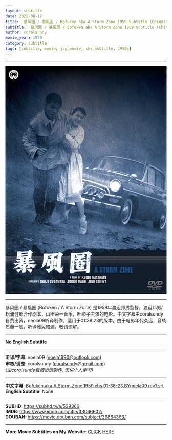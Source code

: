 ```yaml
---
layout: subtitle
date: 2022-08-17
title:  暴风圈 / 暴風圏 / Bofuken aka A Storm Zone 1959 Subtitle (Chinese)
subtitle:  暴风圈 / 暴風圏 / Bofuken aka A Storm Zone 1959 Subtitle (Chinese)
author: coralsundy
movie_year: 1959
category: subtitle
tags: [subtitle, movie, jap_movie, chs_subtitle, 1950s]
---
```


------

<img src="../assets/tt3066602.jpg" alt="tt3066602_cover_art" />

------

暴风圈 / 暴風圏 (Bofuken / A Storm Zone) 是1959年渡辺邦男监督，渡辺邦男/松浦健郎合作剧本，山田荣一音乐，叶順子主演的电影。中文字幕由coralsundy自费出资，neola09听译制作。适用于01:38:23的版本。由于电影年代久远，音轨质量一般，听译难免错漏，敬请谅解。

------

**No English Subtitle**

------

**听译/字幕**: noela09 (noela1990@outlook.com)<br>
**审核/调整**: coralsundy (coralsundy@gmail.com)<br>
*(由coralsundy自费出资制作, 仅供个人学习)*

------

**中文字幕**: [Bofuken.aka.A.Storm.Zone.1959.chs.01-38-23.BYnoela09.rev1.srt](../subtitles/Bofuken.aka.A.Storm.Zone.1959.chs.01-38-23.BYnoela09.rev1.srt)<br>
**English Subtitle**: None

------

**SUBHD**: <https://subhd.tv/a/539366><br>
**IMDB**: <https://www.imdb.com/title/tt3066602/><br>
**DOUBAN**: <https://movie.douban.com/subject/26864363/>

------

**More Movie Subtitles on My Website**: <a href='{% post_url 2021-01-10-subtitles-summary-list %}'>CLICK HERE</a>



